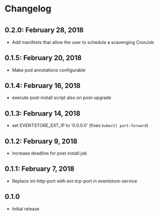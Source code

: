 # Changelog 
# 
## 0.2.0: February 28, 2018
- Add manifests that allow the user to schedule a scavenging CronJob

## 0.1.5: February 20, 2018
- Make pod annotations configurable

## 0.1.4: February 16, 2018
- execute post-install script also on post-upgrade
 
## 0.1.3: February 14, 2018
- set EVENTSTORE_EXT_IP to '0.0.0.0' (fixes `kubectl port-forward`)

## 0.1.2: February 9, 2018
- Increase deadline for post install job

## 0.1.1: February 7, 2018
- Replace int-http-port with ext-tcp-port in eventstore-service

## 0.1.0
- Initial release
